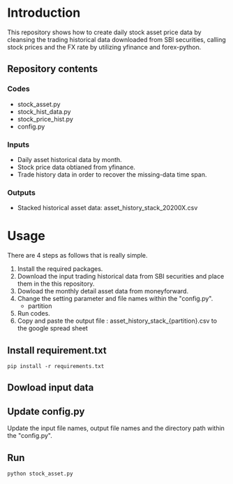 # Introduction
This repository shows how to create daily stock asset price data by cleansing the trading historical data downloaded from SBI securities, calling stock prices and the FX rate by utilizing yfinance and forex-python.

## Repository contents
### Codes
- stock_asset.py
- stock_hist_data.py
- stock_price_hist.py
- config.py

### Inputs
- Daily asset historical data by month.
- Stock price data obtianed from yfinance.
- Trade history data in order to recover the missing-data time span.
### Outputs
- Stacked historical asset data: asset_history_stack_20200X.csv
# Usage
There are 4 steps as follows that is really simple.
1. Install the required packages.
2. Download the input trading historical data from SBI securities and place them in the this repository.
3. Dowload the monthly detail asset data from moneyforward.
4. Change the setting parameter and file names within the "config.py".
    - partition
5. Run codes.
6. Copy and paste the output file : asset_history_stack_{partition}.csv to the google spread sheet

## Install requirement.txt

```
pip install -r requirements.txt
```
## Dowload input data


## Update config.py
Update the input file names, output file names and the directory path within the "config.py".

## Run
```
python stock_asset.py
```